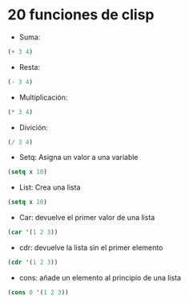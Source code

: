 # 20 funciones de clisp
- Suma:
```lsp
(+ 3 4)
```
- Resta:
```lsp
(- 3 4)
```
- Multiplicación:
```lsp
(* 3 4)
```
- Divición:
```lsp
(/ 3 4)
```
- Setq: Asigna un valor a una variable
```lsp
(setq x 10)
```
- List: Crea una lista
```lsp
(setq x 10)
```
- Car: devuelve el primer valor de una lista
```lsp
(car '(1 2 3))
```
- cdr: devuelve la lista sin el primer elemento
```lsp
(cdr '(1 2 3))
```
- cons: añade un elemento al principio de una lista
```lsp
(cons 0 '(1 2 3))
```
